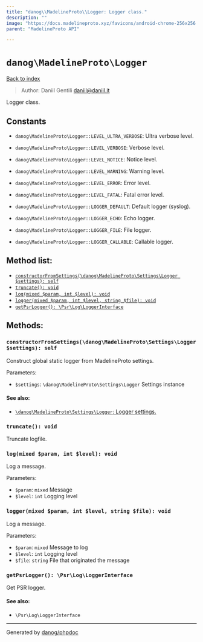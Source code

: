 ```yaml
---
title: "danog\\MadelineProto\\Logger: Logger class."
description: ""
image: "https://docs.madelineproto.xyz/favicons/android-chrome-256x256.png"
parent: "MadelineProto API"

---
```

# `danog\MadelineProto\Logger`
[Back to index](../../index.html)

> Author: Daniil Gentili <daniil@daniil.it>  
  

Logger class.  




## Constants
* `danog\MadelineProto\Logger::LEVEL_ULTRA_VERBOSE`: Ultra verbose level.

* `danog\MadelineProto\Logger::LEVEL_VERBOSE`: Verbose level.

* `danog\MadelineProto\Logger::LEVEL_NOTICE`: Notice level.

* `danog\MadelineProto\Logger::LEVEL_WARNING`: Warning level.

* `danog\MadelineProto\Logger::LEVEL_ERROR`: Error level.

* `danog\MadelineProto\Logger::LEVEL_FATAL`: Fatal error level.

* `danog\MadelineProto\Logger::LOGGER_DEFAULT`: Default logger (syslog).

* `danog\MadelineProto\Logger::LOGGER_ECHO`: Echo logger.

* `danog\MadelineProto\Logger::LOGGER_FILE`: File logger.

* `danog\MadelineProto\Logger::LOGGER_CALLABLE`: Callable logger.


## Method list:
* [`constructorFromSettings(\danog\MadelineProto\Settings\Logger $settings): self`](#constructorfromsettingsdanogmadelineprotosettingslogger-settings-self)
* [`truncate(): void`](#truncate-void)
* [`log(mixed $param, int $level): void`](#logmixed-param-int-level-void)
* [`logger(mixed $param, int $level, string $file): void`](#loggermixed-param-int-level-string-file-void)
* [`getPsrLogger(): \Psr\Log\LoggerInterface`](#getpsrlogger-psrlogloggerinterface)

## Methods:
### `constructorFromSettings(\danog\MadelineProto\Settings\Logger $settings): self`

Construct global static logger from MadelineProto settings.


Parameters:

* `$settings`: `\danog\MadelineProto\Settings\Logger` Settings instance  


#### See also: 
* [`\danog\MadelineProto\Settings\Logger`: Logger settings.](../../danog/MadelineProto/Settings/Logger.html)




### `truncate(): void`

Truncate logfile.



### `log(mixed $param, int $level): void`

Log a message.


Parameters:

* `$param`: `mixed` Message  
* `$level`: `int` Logging level  



### `logger(mixed $param, int $level, string $file): void`

Log a message.


Parameters:

* `$param`: `mixed` Message to log  
* `$level`: `int` Logging level  
* `$file`: `string` File that originated the message  



### `getPsrLogger(): \Psr\Log\LoggerInterface`

Get PSR logger.


#### See also: 
* `\Psr\Log\LoggerInterface`




---
Generated by [danog/phpdoc](https://phpdoc.daniil.it)
